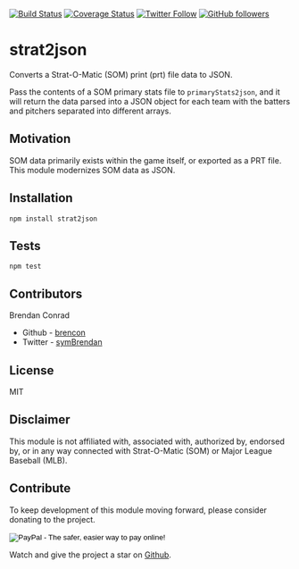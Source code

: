 [![Build Status](https://travis-ci.org/brencon/strat2json.svg?branch=master)](https://travis-ci.org/brencon/strat2json)
[![Coverage Status](https://coveralls.io/repos/github/brencon/strat2json/badge.svg?branch=master)](https://coveralls.io/github/brencon/strat2json?branch=master)
[![Twitter Follow](https://img.shields.io/twitter/follow/symbrendan.svg?style=social&label=Follow)](https://twitter.com/symbrendan)
[![GitHub followers](https://img.shields.io/github/followers/brencon.svg?style=social&label=Follow)](https://github.com/brencon)

# strat2json
Converts a Strat-O-Matic (SOM) print (prt) file data to JSON.

Pass the contents of a SOM primary stats file to `primaryStats2json`, and it will return the data parsed into a JSON object for each team with the batters and pitchers separated into different arrays.

## Motivation

SOM data primarily exists within the game itself, or exported as a PRT file. This module modernizes SOM data as JSON.

## Installation

`npm install strat2json`

## Tests

`npm test`

## Contributors

Brendan Conrad 
* Github - [brencon](https://github.com/brencon)
* Twitter - [symBrendan](https://twitter.com/symBrendan)

## License

MIT

## Disclaimer

This module is not affiliated with, associated with, authorized by, endorsed by, or in any way connected with Strat-O-Matic (SOM) or Major League Baseball (MLB).

## Contribute

To keep development of this module moving forward, please consider donating to the project.

<form action="https://www.paypal.com/cgi-bin/webscr" method="post" target="_top">
<input type="hidden" name="cmd" value="_s-xclick">
<input type="hidden" name="hosted_button_id" value="QJTF67JZE4G3C">
<input type="image" src="https://www.paypalobjects.com/en_US/i/btn/btn_donate_SM.gif" border="0" name="submit" alt="PayPal - The safer, easier way to pay online!">
<img alt="" border="0" src="https://www.paypalobjects.com/en_US/i/scr/pixel.gif" width="1" height="1">
</form>

Watch and give the project a star on [Github](https://github.com/brencon/strat2json).